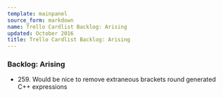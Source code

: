 ```yaml
---
template: mainpanel
source_form: markdown
name: Trello Cardlist Backlog: Arising
updated: October 2016
title: Trello Cardlist Backlog: Arising
---
```

### Backlog: Arising

* 259\. Would be nice to remove extraneous brackets round generated C++ expressions
